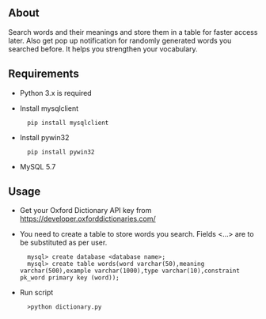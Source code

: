 ## About

Search words and their meanings and store them in a table for faster access later. Also get pop up notification for randomly generated words you searched before. It helps you strengthen your vocabulary.

## Requirements
* Python 3.x is required
* Install mysqlclient
        
        pip install mysqlclient
* Install pywin32

        pip install pywin32
* MySQL 5.7

## Usage

* Get your Oxford Dictionary API key from https://developer.oxforddictionaries.com/
* You need to create a table to store words you search. Fields <...> are to be substituted as per user. 

        mysql> create database <database name>;
        mysql> create table words(word varchar(50),meaning varchar(500),example varchar(1000),type varchar(10),constraint pk_word primary key (word));
        
* Run script

        >python dictionary.py
